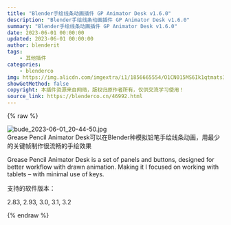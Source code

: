 ```yaml
---
title: "Blender手绘线条动画插件 GP Animator Desk v1.6.0"
description: "Blender手绘线条动画插件 GP Animator Desk v1.6.0"
summary: "Blender手绘线条动画插件 GP Animator Desk v1.6.0"
date: 2023-06-01 00:00:00
updated: 2023-06-01 00:00:00
author: blenderit
tags: 
    - 其他插件
categories:
    - blenderco
img: https://img.alicdn.com/imgextra/i1/1856665554/O1CN015MS6Ik1qtmats3Qc9_!!1856665554.jpg
showGetMethod: false
copyright: 本插件资源来自网络，版权归原作者所有，仅供交流学习使用！
source_link: https://blenderco.cn/46992.html
---
```


{% raw %}
<p><img class="aligncenter" src="https://img.alicdn.com/imgextra/i1/1856665554/O1CN015MS6Ik1qtmats3Qc9_!!1856665554.jpg" alt="bude_2023-06-01_20-44-50.jpg"><br>
Grease Pencil Animator Desk可以在Blender种模拟铅笔手绘线条动画，用最少的关键帧制作很流畅的手绘效果</p><p>Grease Pencil Animator Desk is a set of panels and buttons, designed for better workflow with drawn animation. Making it I focused on working with tablets – with minimal use of keys.</p><p>支持的软件版本：</p><p>2.83, 2.93, 3.0, 3.1, 3.2</p>
<div style="display: none">blenderco</div>
{% endraw %}